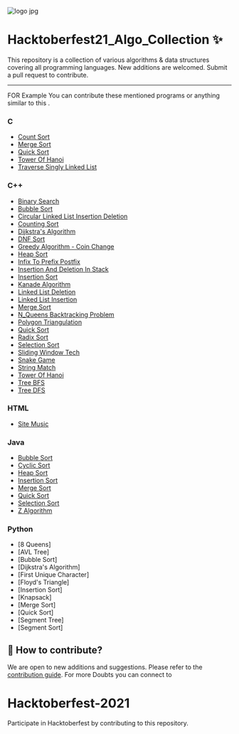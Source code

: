 ![logo jpg](https://user-images.githubusercontent.com/71459989/135807893-2dda4ce6-f9b8-4232-a893-631aef3f2183.jpg)

# Hacktoberfest21_Algo_Collection ✨

This repository is a collection of various algorithms & data structures covering all programming languages. New additions are welcomed. Submit a pull request to contribute.

---

FOR Example You can contribute these mentioned programs or anything similar to this .

### C

- [Count Sort](C/count-sort.c)
- [Merge Sort](C/merge-sort.c)
- [Quick Sort](C/quick-sort.c)
- [Tower Of Hanoi](C/tower-of-hanoi.c)
- [Traverse Singly Linked List](C/traverse-singly-linked-list.c)

### C++

- [Binary Search](C++/binary-search.cpp)
- [Bubble Sort](C++/bubble-sort.cpp)
- [Circular Linked List Insertion Deletion](C++/circular-linked-list-insertion-deletion.cpp)
- [Counting Sort](C++/counting-sort.cpp)
- [Dijkstra's Algorithm](C++/dijkstras-algorithm.cpp)
- [DNF Sort](C++/dnf-sort.cpp)
- [Greedy Algorithm - Coin Change](C++/greedyalgo-coinchange.cpp)
- [Heap Sort](C++/heap-sort.cpp)
- [Infix To Prefix Postfix](C++/infix-to-prefix-postfix.cpp)
- [Insertion And Deletion In Stack](C++/insertion-and-deletion-in-stack.cpp)
- [Insertion Sort](C++/insertion-sort.cpp)
- [Kanade Algorithm](C++/kanade-algorithm.cpp)
- [Linked List Deletion](C++/linked-list-deletion.cpp)
- [Linked List Insertion](C++/linked-list-insertion.cpp)
- [Merge Sort](C++/merge-sort.cpp)
- [N_Queens Backtracking Problem](C++/n-queens-backtracking.cpp)
- [Polygon Triangulation](C++/polygon-triangulation.cpp)
- [Quick Sort](C++/quick-sort.cpp)
- [Radix Sort](C++/radix-sort.cpp)
- [Selection Sort](C++/selection-sort.cpp)
- [Sliding Window Tech](C++/sliding-window-tech.cpp)
- [Snake Game](C++/snake-game.cpp)
- [String Match](C++/string-match.cpp)
- [Tower Of Hanoi](C++/tower-of-hanoi.cpp)
- [Tree BFS](C++/tree-bfs.cpp)
- [Tree DFS](C++/tree-dfs.cpp)

### HTML

- [Site Music](HTML/site-music.html)

### Java

- [Bubble Sort](Java/bubble-sort.java)
- [Cyclic Sort](Java/cyclic-sort.java)
- [Heap Sort](Java/heap-sort.java)
- [Insertion Sort](Java/insertion-sort.java)
- [Merge Sort](Java/merge-sort.java)
- [Quick Sort](Java/quick-sort.java)
- [Selection Sort](Java/selection-sort.java)
- [Z Algorithm](Java/z-algorithm.java)

### Python

- [8 Queens]
- [AVL Tree]
- [Bubble Sort]
- [Dijkstra's Algorithm]
- [First Unique Character]
- [Floyd's Triangle]
- [Insertion Sort]
- [Knapsack]
- [Merge Sort]
- [Quick Sort]
- [Segment Tree]
- [Segment Sort]

## 🙋 How to contribute?

We are open to new additions and suggestions. Please refer to the [contribution guide](CONTRIBUTING.md).
For more Doubts you can connect to

# Hacktoberfest-2021

Participate in Hacktoberfest by contributing to this repository.
